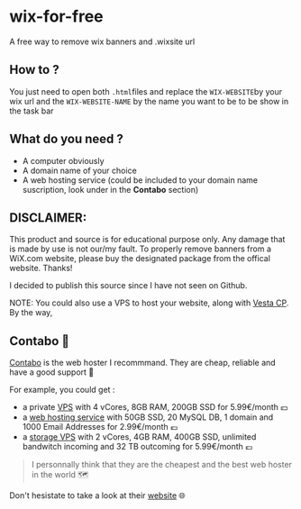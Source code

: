 # wix-for-free
A free way to remove wix banners and .wixsite url

## How to ?
You just need to open both `.html`files and replace the `WIX-WEBSITE`by your wix url and the `WIX-WEBSITE-NAME` by the name you want to be to be show in the task bar

## What do you need ?

- A computer obviously
- A domain name of your choice
- A web hosting service (could be included to your domain name suscription, look under in the **Contabo** section)


## DISCLAIMER:

This product and source is for educational purpose only. Any damage that is made by use is not our/my fault. To properly remove banners from a WiX.com website, please buy the designated package from the offical website. Thanks!

I decided to publish this source since I have not seen on Github.

NOTE: You could also use a VPS to host your website, along with [Vesta CP](https://github.com/serghey-rodin/vesta). By the way, 

## Contabo 🐶

[Contabo](https://www.anrdoezrs.net/click-100796952-12454703) is the web hoster I recommmand. They are cheap, reliable and have a good support 📒

For example, you could get :
- a private [VPS](https://www.dpbolvw.net/click-100796952-13796470) with 4 vCores, 8GB RAM, 200GB SSD for 5.99€/month 💴
- a [web hosting service](https://www.tkqlhce.com/click-100796952-12454678) with 50GB SSD, 20 MySQL DB, 1 domain and 1000 Email Addresses for 2.99€/month 💶
- a [storage VPS](https://www.anrdoezrs.net/click-100796952-15239531) with 2 vCores, 4GB RAM, 400GB SSD, unlimited bandwitch incoming and 32 TB outcoming for 5.99€/month 💷

> I personnally think that they are the cheapest and the best web hoster in the world 🗺️

Don't hesistate to take a look at their [website](https://www.anrdoezrs.net/click-100796952-12454703) 🌐


